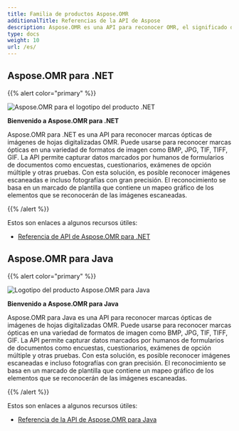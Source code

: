 ```yaml
---
title: Familia de productos Aspose.OMR
additionalTitle: Referencias de la API de Aspose
description: Aspose.OMR es una API para reconocer OMR, el significado de reconocimiento óptico de marcas, marcas ópticas de OMRSheet, que es una hoja de imágenes digitalizadas.
type: docs
weight: 10
url: /es/
---
```


## Aspose.OMR para .NET

{{% alert color="primary" %}} 

![Aspose.OMR para el logotipo del producto .NET](../home_1.png)

**Bienvenido a Aspose.OMR para .NET**

Aspose.OMR para .NET es una API para reconocer marcas ópticas de imágenes de hojas digitalizadas OMR. Puede usarse para reconocer marcas ópticas en una variedad de formatos de imagen como BMP, JPG, TIF, TIFF, GIF. La API permite capturar datos marcados por humanos de formularios de documentos como encuestas, cuestionarios, exámenes de opción múltiple y otras pruebas. Con esta solución, es posible reconocer imágenes escaneadas e incluso fotografías con gran precisión. El reconocimiento se basa en un marcado de plantilla que contiene un mapeo gráfico de los elementos que se reconocerán de las imágenes escaneadas.

{{% /alert %}} 

Estos son enlaces a algunos recursos útiles:
- [Referencia de API de Aspose.OMR para .NET](/omr/es/net/)


## Aspose.OMR para Java

{{% alert color="primary" %}} 

![Logotipo del producto Aspose.OMR para Java](../home_2.png)

**Bienvenido a Aspose.OMR para Java**

Aspose.OMR para Java es una API para reconocer marcas ópticas de imágenes de hojas digitalizadas OMR. Puede usarse para reconocer marcas ópticas en una variedad de formatos de imagen como BMP, JPG, TIF, TIFF, GIF. La API permite capturar datos marcados por humanos de formularios de documentos como encuestas, cuestionarios, exámenes de opción múltiple y otras pruebas. Con esta solución, es posible reconocer imágenes escaneadas e incluso fotografías con gran precisión. El reconocimiento se basa en un marcado de plantilla que contiene un mapeo gráfico de los elementos que se reconocerán de las imágenes escaneadas.

{{% /alert %}} 

Estos son enlaces a algunos recursos útiles:

- [Referencia de la API de Aspose.OMR para Java](/omr/java/)

